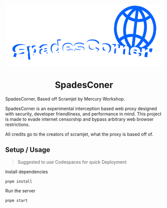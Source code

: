 <p align="center"><img src="SpadesCornerLogoV1.png" height="200"></p>

<h1 align="center">SpadesConer</h1>

SpadesCorner, Based off Scramjet by Mercury Workshop.

SpadesCorner is an experimental interception based web proxy designed with security, developer friendliness, and performance in mind. This project is made to evade internet censorship and bypass arbitrary web browser restrictions.

All credits go to the creators of scramjet, what the proxy is based off of.

## Setup / Usage

>Suggested to use Codespaces for quick Deployment

Install dependencies
```
pnpm install
```

Run the server
```
pnpm start
```

